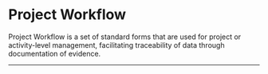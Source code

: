 # Project Workflow

Project Workflow is a set of standard forms that are used for project or activity-level management, facilitating traceability of data through documentation of evidence.


---

